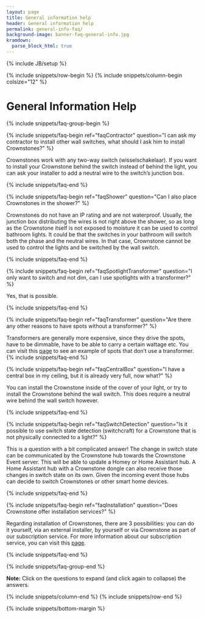 ```yaml
---
layout: page
title: General information help
header: General information help
permalink: general-info-faq/
background-image: banner-faq-general-info.jpg
kramdown: 
  parse_block_html: true
---
```

{% include JB/setup %}

{% include snippets/row-begin %}
{% include snippets/column-begin colsize="12" %}

# General Information Help

{% include snippets/faq-group-begin %}


{% include snippets/faq-begin ref="faqContractor" question="I can ask my contractor to install other wall switches, what should I ask him to install Crownstones?" %}

Crownstones work with any two-way switch (wisselschakelaar). If you want to install your Crownstone behind the switch instead of behind the light, you can ask your installer to add a neutral wire to the switch’s junction box.

{% include snippets/faq-end %}



{% include snippets/faq-begin ref="faqShower" question="Can I also place Crownstones in the shower?" %}

Crownstones do not have an IP rating and are not waterproof. Usually, the junction box distributing the wires is not right above the shower, so as long as the Crownstone itself is not exposed to moisture it can be used to control bathroom lights. It could be that the switches in your bathroom will switch both the phase and the neutral wires. In that case, Crownstone cannot be used to control the lights and be switched by the wall switch.

{% include snippets/faq-end %}



{% include snippets/faq-begin ref="faqSpotlightTransformer" question="I only want to switch and not dim, can I use spotlights with a transformer?" %}

Yes, that is possible.

{% include snippets/faq-end %}



{% include snippets/faq-begin ref="faqTransformer" question="Are there any other reasons to have spots without a transformer?" %}

Transformers are generally more expensive, since they drive the spots, have to be dimmable, have to be able to carry a certain wattage etc. You can visit this [page](https://www.lamp123.nl/merken/philips/led-lampen/detail/16215/philips-led-spot-dimbaar-38w-50w-gu10-warm-glow-6-stuks.html) to see an example of spots that don’t use a transformer.
{% include snippets/faq-end %}



{% include snippets/faq-begin ref="faqCentralBox" question="I have a central box in my ceiling, but it is already very full, now what?" %}

You can install the Crownstone inside of the cover of your light, or try to install the Crownstone behind the wall switch. This does require a neutral wire behind the wall switch however.

{% include snippets/faq-end %}



{% include snippets/faq-begin ref="faqSwitchDetection" question="Is it possible to use switch state detection (switchcraft) for a Crownstone that is not physically connected to a light?" %}

This is a question with a bit complicated answer! The change in switch state can be communicated by the Crownstone hub towards the Crownstone Event server. This will be able to update a Homey or Home Assistant hub. A Home Assistant hub with a Crownstone dongle can also receive those changes in switch state on its own. Given the incoming event those hubs can decide to switch Crownstones or other smart home devices.

{% include snippets/faq-end %}



{% include snippets/faq-begin ref="faqInstallation" question="Does Crownstone offer installation services?" %}

Regarding installation of Crownstones, there are 3 possibilities: you can do it yourself, via an external installer, by yourself or via Crownstone as part of our subscription service. For more information about our subscription service, you can visit this [page](https://subscribe.crownstone.rocks/welcome).

{% include snippets/faq-end %}



{% include snippets/faq-group-end %}



**Note:** Click on the questions to expand (and click again to collapse) the answers.

{% include snippets/column-end %}
{% include snippets/row-end %}


{% include snippets/bottom-margin %}

<script>
window.onload = function() {
    var hash = window.location.hash; 
    if(hash !== " ") {
        var id = hash.substr(1);
        document.getElementById(id).classList.add("show");
        document.getElementById(id).scrollIntoView();
    }
};
</script>